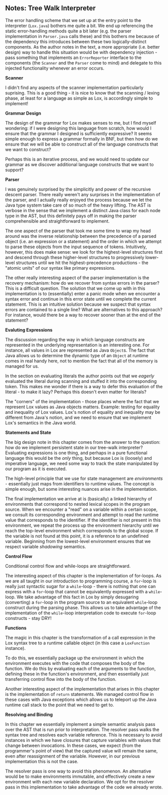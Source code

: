 ## Notes: Tree Walk Interpreter

The error handling scheme that we set up at the entry point to the interpreter (`Lox.java`) bothers me quite a bit. We end up referencing the static error-handling methods quite a bit later (e.g. the parser implementation in `Parser.java` calls these) and this bothers me because of the dependency this introduces between these two logically-distinct components. As the author notes in the text, a more appropriate (i.e. better design) way to handle this situation would be with dependency injection - pass something that implements an `ErrorReporter` interface to the components (the `Scanner` and the `Parser` come to mind) and delegate to this injected functionality whenever an error occurs.

**Scanner**

I didn't find any aspects of the scanner implementation particularly suprising. This is a good thing - it is nice to know that the scanning / lexing phase, at least for a language as simple as Lox, is accordingly simple to implement!

**Grammar Design**

The design of the grammar for Lox makes senses to me, but I find myself wondering: if I were designing this language from scratch, how would I ensure that the grammar I designed is sufficiently expressive? It seems simple enough to express a grammar formally in BNF, but then how do we ensure that we will be able to construct all of the language constructs that we want to construct?

Perhaps this is an iterative process, and we would need to update our grammar as we discover additional language constructs that we want to support?

**Parser**

I was genuinely surprised by the simplicitly and power of the recursive descent parser. There really weren't any surprises in the implementation of the parser, and I actually really enjoyed the process because we let the Java type system take care of so much of the heavy lifting. The AST is verbose in the sense that we implement a distinct Java class for each node type in the AST, but this definitely pays off in making the parser comprehensible and straightforward to implement.

The one aspect of the parser that took me some time to wrap my head around was the inverse relationship between the precedence of a parsed object (i.e. an expression or a statement) and the order in which we attempt to parse these objects from the input sequence of tokens. Intuitively, however, this does make sense: we look for the highest-level structures first and descend through these higher-level structures to progressively lower-level structures until we hit the highest-precedence productions - the "atomic units" of our syntax like primary expressions.

The other really interesting aspect of the parser implementation is the recovery mechanism: how do we recover from syntax errors in the parser? This is a difficult question. The solution that we come up with in this implementation is to (essentially) enter a panic mode when we encounter a syntax error and continue in this error state until we complete the current statement. This is an intuitive solution because we suspect that syntax errors are contained to a single line? What are alternatives to this approach? For instance, would there be a way to recover sooner than at the end of the statement?

**Evaluting Expressions**

The discussion regarding the way in which language constructs are represented in the underlying representation is an interesting one. For instance, all values in Lox are represented as Java `Object`s. The fact that Java allows us to determine the dynamic type of an `Object` at runtime comes in real handy here, not to mention the fact that all of the memory is managed for us.

In the section on evaluating literals the author points out that we _eagerly_ evaluated the literal during scanning and stuffed it into the corresponding token. This makes me wonder if there is a way to defer this evaluation of the literal - to make it lazy? Perhaps this doesn't even matter for literals?

The "corners" of the implementation - those places where the fact that we represent Lox values as Java objects matters. Example: testing for equality and inequality of Lox values. Lox's notion of equality and inequality may be different from Java's notion, and we need to ensure that we implement Lox's semantics in the Java world.

**Statements and State**

The big design note in this chapter comes from the answer to the question: how do we implement persistent state in our tree-walk interpreter? Evaluating expressions is one thing, and perhaps in a pure functional language this would be the _only_ thing, but because Lox is (loosely) and imperative language, we need some way to track the state manipulated by our program as it is executed.

The high-level principle that we use for state management are _environments_ - essentially just maps from identifiers to runtime values. The concept is simple enough, but some interesting nuances arise in the implementation.

The final implementation we arrive at is (basically) a linked hierarchy of environments that correspond to nested lexical scopes in the program source. When we encounter a "read" on a variable within a certain scope, we consult its corresponding environment and attempt to read the runtime value that corresponds to the identifier. If the identifier is not present in this environment, we repeat the process up the environment hierarchy until we reach the top-level environment which corresponds to the global scope. If the variable is not found at this point, it is a reference to an undefined variable. Beginning from the lowest-level environment ensures that we respect variable _shadowing_ semantics.

**Control Flow**

Conditional control flow and while-loops are straightforward.

The interesting aspect of this chapter is the implementation of for-loops. As we are all taught in our introduction to programming course, a `for`-loop is really just syntactic sugar for a `while`-loop - there is nothing that one can express with a `for`-loop that cannot be equivalently expressed with a `while`-loop. We take advantage of this fact in Lox by simply desugaring (converting) a `for`-loop in the program source to an equivalent `while`-loop construct during the parsing phase. This allows us to take advantage of the implementation of the `while`-loop interpretation code to execute `for`-loop constructs - stay DRY!

**Functions**

The magic in this chapter is the transformation of a call expression in the Lox syntax tree to a runtime callable object (in this case a `LoxFunction` instance).

To do this, we essentially package up the environment in which the environment executes with the code that composes the body of the function. We do this by evaluating each of the arguments to the function, defining these in the function's environment, and then essentially just transferring control flow into the body of the function.

Another interesting aspect of the implementation that arises in this chapter is the implementation of `return` statements. We managed control flow in these cases with Java exceptions which allows us to teleport up the Java runtime call stack to the point that we need to get to.

**Resolving and Binding**

In this chapter we essentially implement a simple semantic analysis pass over the AST that is run prior to interpretation. The resolver pass walks the syntax tree and resolves each variable reference. This is necessary to avoid instances in which we have closures that capture variables with values that change between invocations. In these cases, we expect (from the programmer's point of view) that the captured value will remain the same, even after reassignment of the variable. However, in our previous implementation this is not the case.

The resolver pass is one way to avoid this phenomenon. An alternative would be to make environments immutable, and effectively create a new environment with each new variable declaration. We opt for the resolver pass in this implementation to take advantage of the code we already wrote.
